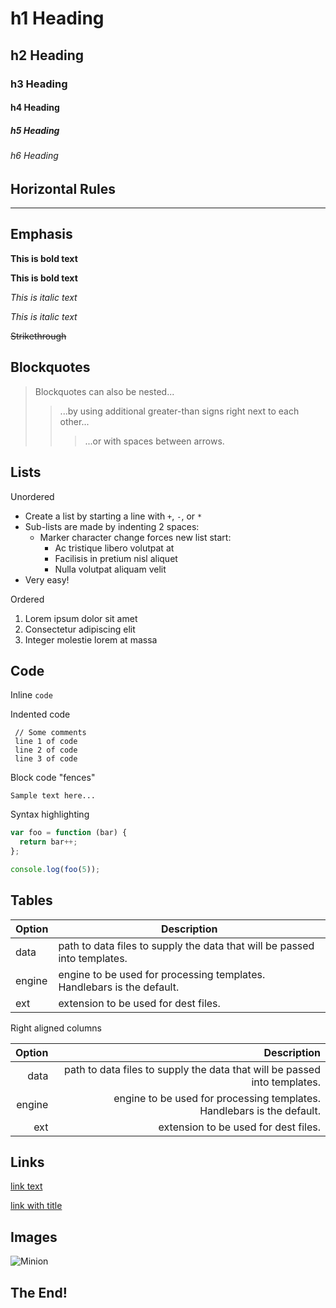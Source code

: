 # h1 Heading
 ## h2 Heading
 ### h3 Heading
 #### h4 Heading
 ##### h5 Heading
 ###### h6 Heading


 ## Horizontal Rules

 ___


 ## Emphasis

 **This is bold text**

 __This is bold text__

 *This is italic text*

 _This is italic text_

 ~~Strikethrough~~


 ## Blockquotes


 > Blockquotes can also be nested...
 >> ...by using additional greater-than signs right next to each other...
 > > > ...or with spaces between arrows.


 ## Lists

 Unordered

 + Create a list by starting a line with `+`, `-`, or `*`
 + Sub-lists are made by indenting 2 spaces:
   - Marker character change forces new list start:
     * Ac tristique libero volutpat at
     + Facilisis in pretium nisl aliquet
     - Nulla volutpat aliquam velit
 + Very easy!

 Ordered

 1. Lorem ipsum dolor sit amet
 2. Consectetur adipiscing elit
 3. Integer molestie lorem at massa

 ## Code

 Inline `code`

 Indented code

     // Some comments
     line 1 of code
     line 2 of code
     line 3 of code


 Block code "fences"

 ```
 Sample text here...
 ```

 Syntax highlighting

 ``` js
 var foo = function (bar) {
   return bar++;
 };

 console.log(foo(5));
 ```

 ## Tables

 | Option | Description |
 | ------ | ----------- |
 | data   | path to data files to supply the data that will be passed into templates. |
 | engine | engine to be used for processing templates. Handlebars is the default. |
 | ext    | extension to be used for dest files. |

 Right aligned columns

 | Option | Description |
 | ------:| -----------:|
 | data   | path to data files to supply the data that will be passed into templates. |
 | engine | engine to be used for processing templates. Handlebars is the default. |
 | ext    | extension to be used for dest files. |


 ## Links

 [link text](http://dev.nodeca.com)

 [link with title](http://nodeca.github.io/pica/demo/ "title text!")

 ## Images

 ![Minion](https://octodex.github.com/images/minion.png)

 ## The End!
